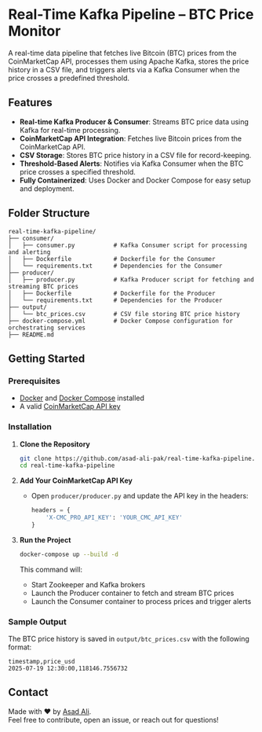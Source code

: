 # Real-Time Kafka Pipeline – BTC Price Monitor

A real-time data pipeline that fetches live Bitcoin (BTC) prices from the CoinMarketCap API, processes them using Apache Kafka, stores the price history in a CSV file, and triggers alerts via a Kafka Consumer when the price crosses a predefined threshold.

## Features
- **Real-time Kafka Producer & Consumer**: Streams BTC price data using Kafka for real-time processing.
- **CoinMarketCap API Integration**: Fetches live Bitcoin prices from the CoinMarketCap API.
- **CSV Storage**: Stores BTC price history in a CSV file for record-keeping.
- **Threshold-Based Alerts**: Notifies via Kafka Consumer when the BTC price crosses a specified threshold.
- **Fully Containerized**: Uses Docker and Docker Compose for easy setup and deployment.

## Folder Structure
```
real-time-kafka-pipeline/
├── consumer/
│   ├── consumer.py           # Kafka Consumer script for processing and alerting
│   ├── Dockerfile            # Dockerfile for the Consumer
│   └── requirements.txt      # Dependencies for the Consumer
├── producer/
│   ├── producer.py           # Kafka Producer script for fetching and streaming BTC prices
│   ├── Dockerfile            # Dockerfile for the Producer
│   └── requirements.txt      # Dependencies for the Producer
├── output/
│   └── btc_prices.csv        # CSV file storing BTC price history
├── docker-compose.yml        # Docker Compose configuration for orchestrating services
├── README.md
```

## Getting Started

### Prerequisites
- [Docker](https://www.docker.com/get-started) and [Docker Compose](https://docs.docker.com/compose/install/) installed
- A valid [CoinMarketCap API key](https://coinmarketcap.com/api/)

### Installation

1. **Clone the Repository**
   ```bash
   git clone https://github.com/asad-ali-pak/real-time-kafka-pipeline.git
   cd real-time-kafka-pipeline
   ```

2. **Add Your CoinMarketCap API Key**
   - Open `producer/producer.py` and update the API key in the headers:
     ```python
     headers = {
         'X-CMC_PRO_API_KEY': 'YOUR_CMC_API_KEY'
     }
     ```

3. **Run the Project**
   ```bash
   docker-compose up --build -d
   ```
   This command will:
   - Start Zookeeper and Kafka brokers
   - Launch the Producer container to fetch and stream BTC prices
   - Launch the Consumer container to process prices and trigger alerts

### Sample Output
The BTC price history is saved in `output/btc_prices.csv` with the following format:
```
timestamp,price_usd
2025-07-19 12:30:00,118146.7556732
```

## Contact
Made with ❤️ by [Asad Ali](https://github.com/asad-ali-pak).  
Feel free to contribute, open an issue, or reach out for questions!